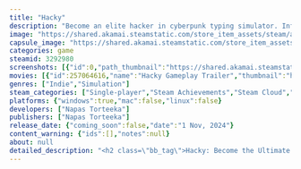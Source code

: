 ```yaml
---
title: "Hacky"
description: "Become an elite hacker in cyberpunk typing simulator. Infiltrate networks, steal data by typing simple commands. Navigate through pixel art cyberspace, unlocking new abilities as you go deeper. No coding skills needed. How far can you hack before the system catches you?"
image: "https://shared.akamai.steamstatic.com/store_item_assets/steam/apps/3292980/header.jpg?t=1730476679"
capsule_image: "https://shared.akamai.steamstatic.com/store_item_assets/steam/apps/3292980/ca5be17eda53396837c3beff3bb8f7cc792fa88a/capsule_231x87.jpg?t=1730476679"
categories: game
steamid: 3292980
screenshots: [{"id":0,"path_thumbnail":"https://shared.akamai.steamstatic.com/store_item_assets/steam/apps/3292980/ss_9d393da03b4b71be9c2a381fb747075eb9d9a797.600x338.jpg?t=1730476679","path_full":"https://shared.akamai.steamstatic.com/store_item_assets/steam/apps/3292980/ss_9d393da03b4b71be9c2a381fb747075eb9d9a797.1920x1080.jpg?t=1730476679"},{"id":1,"path_thumbnail":"https://shared.akamai.steamstatic.com/store_item_assets/steam/apps/3292980/ss_b2e62aca9b10c57fb00949d7219d060a3420ac69.600x338.jpg?t=1730476679","path_full":"https://shared.akamai.steamstatic.com/store_item_assets/steam/apps/3292980/ss_b2e62aca9b10c57fb00949d7219d060a3420ac69.1920x1080.jpg?t=1730476679"},{"id":2,"path_thumbnail":"https://shared.akamai.steamstatic.com/store_item_assets/steam/apps/3292980/ss_e2dc8c119fc10d1da73aa5e5d5f2514b4e4acfbb.600x338.jpg?t=1730476679","path_full":"https://shared.akamai.steamstatic.com/store_item_assets/steam/apps/3292980/ss_e2dc8c119fc10d1da73aa5e5d5f2514b4e4acfbb.1920x1080.jpg?t=1730476679"},{"id":3,"path_thumbnail":"https://shared.akamai.steamstatic.com/store_item_assets/steam/apps/3292980/ss_77733743fde113c47334439d0c153ddd49ee5d8e.600x338.jpg?t=1730476679","path_full":"https://shared.akamai.steamstatic.com/store_item_assets/steam/apps/3292980/ss_77733743fde113c47334439d0c153ddd49ee5d8e.1920x1080.jpg?t=1730476679"},{"id":4,"path_thumbnail":"https://shared.akamai.steamstatic.com/store_item_assets/steam/apps/3292980/ss_f1d9b446b62174d1fd1803ee96fe4437122b5e24.600x338.jpg?t=1730476679","path_full":"https://shared.akamai.steamstatic.com/store_item_assets/steam/apps/3292980/ss_f1d9b446b62174d1fd1803ee96fe4437122b5e24.1920x1080.jpg?t=1730476679"},{"id":5,"path_thumbnail":"https://shared.akamai.steamstatic.com/store_item_assets/steam/apps/3292980/ss_6ae755264cb92e569dfbbdca3b2976478041eb15.600x338.jpg?t=1730476679","path_full":"https://shared.akamai.steamstatic.com/store_item_assets/steam/apps/3292980/ss_6ae755264cb92e569dfbbdca3b2976478041eb15.1920x1080.jpg?t=1730476679"}]
movies: [{"id":257064616,"name":"Hacky Gameplay Trailer","thumbnail":"https://shared.akamai.steamstatic.com/store_item_assets/steam/apps/257064616/385f4fe3c29bca88b3d16f6bb457a1165b6da945/movie_600x337.jpg?t=1729242117","webm":{"480":"http://video.akamai.steamstatic.com/store_trailers/257064616/movie480_vp9.webm?t=1729242117","max":"http://video.akamai.steamstatic.com/store_trailers/257064616/movie_max_vp9.webm?t=1729242117"},"mp4":{"480":"http://video.akamai.steamstatic.com/store_trailers/257064616/movie480.mp4?t=1729242117","max":"http://video.akamai.steamstatic.com/store_trailers/257064616/movie_max.mp4?t=1729242117"},"highlight":true}]
genres: ["Indie","Simulation"]
steam_categories: ["Single-player","Steam Achievements","Steam Cloud","Family Sharing"]
platforms: {"windows":true,"mac":false,"linux":false}
developers: ["Napas Torteeka"]
publishers: ["Napas Torteeka"]
release_date: {"coming_soon":false,"date":"1 Nov, 2024"}
content_warning: {"ids":[],"notes":null}
about: null
detailed_description: "<h2 class=\"bb_tag\">Hacky: Become the Ultimate Cyberpunk Hacker</h2><p class=\"bb_paragraph\">Dive into the neon-soaked world of <strong>Hacky</strong>, where you can live out your cyberpunk hacker fantasies without needing a degree in computer science! This unique typing simulator puts you in the shoes of an elite hacker, armed with nothing but your keyboard and your wits.</p><h2 class=\"bb_tag\">Key Features:</h2><ul class=\"bb_ul\"><li><p class=\"bb_paragraph\"><strong>Easy-to-Master Hacking</strong>: Feel like a genius by simply typing commands! Hack networks, steal valuable data, and navigate through cyberspace with intuitive keyboard controls.<br><img class=\"bb_img\" src=\"https://shared.akamai.steamstatic.com/store_item_assets/steam/apps/3292980/extras/GIF_command.gif?t=1730476679\" /></p></li><li><p class=\"bb_paragraph\"><strong>Thrilling Network Infiltration</strong>: Dive deeper into target networks, connecting through gateways to reach the ultimate prize. But beware – the deeper you go, the higher the stakes!<br><img class=\"bb_img\" src=\"https://shared.akamai.steamstatic.com/store_item_assets/steam/apps/3292980/extras/GIF_network.gif?t=1730476679\" /></p></li><li><p class=\"bb_paragraph\"><strong>Strategic Gameplay</strong>: Balance your actions against the rising System Alert. Push your luck to grab more loot, or play it safe and escape with what you've got!<br><img class=\"bb_img\" src=\"https://shared.akamai.steamstatic.com/store_item_assets/steam/apps/3292980/extras/GIF_alert.gif?t=1730476679\" /></p></li><li><p class=\"bb_paragraph\"><strong>Roguelike Sessions</strong>: Each hacking run is a unique challenge. How deep can you penetrate before the system locks you out?<br><img class=\"bb_img\" src=\"https://shared.akamai.steamstatic.com/store_item_assets/steam/apps/3292980/extras/GIF_map.gif?t=1730476679\" /></p></li><li><p class=\"bb_paragraph\"><strong>Unlock and Upgrade</strong>: Collect CHIP DATA to unlock new hacker OS types, command lines, and powerful upgrades between sessions.<br><img class=\"bb_img\" src=\"https://shared.akamai.steamstatic.com/store_item_assets/steam/apps/3292980/extras/GIF_unlock.gif?t=1730476679\" /></p></li></ul><h2 class=\"bb_tag\">Perfect for:</h2><ul class=\"bb_ul\"><li><p class=\"bb_paragraph\">Casual gamers looking for an accessible hacker game yet thrilling experience</p></li><li><p class=\"bb_paragraph\">Sci-fi enthusiasts who've always wanted to live out their hacker dreams</p></li><li><p class=\"bb_paragraph\">Anyone seeking a fun and engaging way to improve their typing skills</p></li></ul><p class=\"bb_paragraph\">No coding experience required – just bring your imagination and good keyboard. Can you become the most notorious hacker in the cyberpunk underworld?</p><p class=\"bb_paragraph\">Boot up <strong>Hacky</strong> now and leave your mark on the digital frontier!</p>"
---
```


